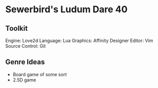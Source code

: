# Sewerbird's Ludum Dare 40

## Toolkit

Engine: Love2d
Language: Lua
Graphics: Affinity Designer
Editor: Vim
Source Control: Git

## Genre Ideas

- Board game of some sort
- 2.5D game
